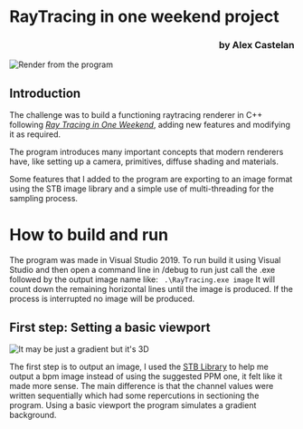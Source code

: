 # **RayTracing in one weekend project**
<h3 align="right">by Alex Castelan</h3>

![Render from the program](https://i.imgur.com/SiId1AO.png)

## Introduction
The challenge was to build a functioning raytracing renderer in C++ following [_Ray Tracing in One Weekend_](https://raytracing.github.io/books/RayTracingInOneWeekend.html), adding new features and modifying it as required. 

The program introduces many important concepts that modern renderers have, like setting up a camera, primitives, diffuse shading and materials.

Some features that I added to the program are exporting to an image format using the STB image library and a simple use of multi-threading for the sampling process.

# How to build and run
The program was made in Visual Studio 2019. To run build it using Visual Studio and then open a command line in /debug to run just call the .exe followed by the output image name like:
` .\RayTracing.exe image` It will count down the remaining horizontal lines until the image is produced. If the process is interrupted no image will be produced.

## First step: Setting a basic viewport

![It may be just a gradient but it's 3D](https://i.imgur.com/M4OgsK3.png)

The first step is to output an image, I used the [STB Library](https://github.com/nothings/stb) to help me output a bpm image instead of using the suggested PPM one, it felt like it made more sense. The main difference is that the channel values were written sequentially which had some repercutions in sectioning the program. Using a basic viewport the program simulates a gradient background.